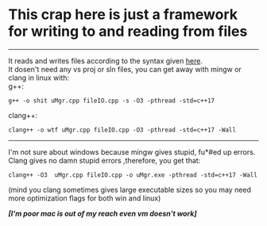 # This crap here is just a framework for writing to and reading from files
---
It reads and writes files according to the syntax given [here](https://github.com/Someone1206/Non-Existence/blob/dad58eea2bfdfdf144dd272e9180f9339f8bce6f/uMgr/uMgrCli/fileIO.cpp#L12).  
It dosen't need any vs proj or sln files, you can get away with mingw or clang in linux with:  
g++:
```
g++ -o shit uMgr.cpp fileIO.cpp -s -O3 -pthread -std=c++17
```
clang++:
```
clang++ -o wtf uMgr.cpp fileIO.cpp -O3 -pthread -std=c++17 -Wall
```
---
I'm not sure about windows because mingw gives stupid, fu*#ed up errors. Clang gives no damn stupid errors ,therefore, you get that:
```
clang++ -O3  uMgr.cpp fileIO.cpp -o uMgr.exe -pthread -std=c++17 -Wall
```
(mind you clang sometimes gives large executable sizes so you may need more optimization flags for both win and linux)

_**[I'm poor mac is out of my reach even vm doesn't work]**_
